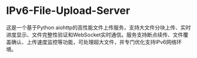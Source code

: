# IPv6-File-Upload-Server
这是一个基于Python aiohttp的高性能文件上传服务，支持大文件分块上传、实时进度显示、文件完整性验证和WebSocket实时通信。服务支持断点续传、文件覆盖确认、上传速度监控等功能，可处理超大文件，并专门优化支持IPv6网络环境。

